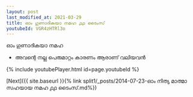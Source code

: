 ```yaml
---
layout: post
last_modified_at: 2021-03-29
title: ഓം ഗുണാദികയാ നമഹ ൧൧ ടൈംസ്
youtubeId: VGR4zHTRl3o
---
```

 
 
 ഓം ഗുണാദികയാ നമഹ 
 
 -  അവന്റെ നല്ല പെരുമാറ്റം കാരണം ആരാണ് വലിയവൻ 
 
  
 
  
 
 
 
 
 
 


{% include youtubePlayer.html id=page.youtubeId %}
 
[Next]({{ site.baseurl }}{% link  split1/_posts/2014-07-23-ഓം നിത്യ മാത്മാ സഹയായ നമഹ ൧൧ ടൈംസ്.md%})
 
